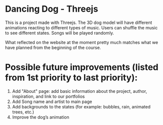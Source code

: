 # Dancing Dog - Threejs

This is a project made with Threejs. The 3D dog model will have different animations reacting to different types of music. Users can shuffle the music to see different states. Songs will be played randomly.

What reflected on the website at the moment pretty much matches what we have planned from the beginning of the course.

# Possible future improvements (listed from 1st priority to last priority):
1. Add "About" page: add basic information about the project, author, inspiration, and link to our portfolios
2. Add Song name and artist to main page 
3. Add backgrounds to the states (for example: bubbles, rain, animated trees, etc.)
4. Improve the dog’s animation
